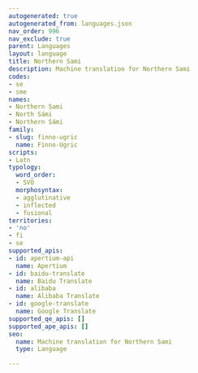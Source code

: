 ```yaml
---
autogenerated: true
autogenerated_from: languages.json
nav_order: 996
nav_exclude: true
parent: Languages
layout: language
title: Northern Sami
description: Machine translation for Northern Sami
codes:
- se
- sme
names:
- Northern Sami
- North Sámi
- Northern Sámi
family:
- slug: finno-ugric
  name: Finno-Ugric
scripts:
- Latn
typology:
  word_order:
  - SVO
  morphosyntax:
  - agglutinative
  - inflected
  - fusional
territories:
- 'no'
- fi
- se
supported_apis:
- id: apertium-api
  name: Apertium
- id: baidu-translate
  name: Baidu Translate
- id: alibaba
  name: Alibaba Translate
- id: google-translate
  name: Google Translate
supported_qe_apis: []
supported_ape_apis: []
seo:
  name: Machine translation for Northern Sami
  type: Language

---
```


